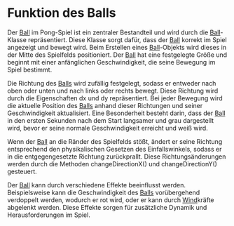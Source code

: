 # Funktion des Balls

Der [Ball](Ball.md) im Pong-Spiel ist ein zentraler Bestandteil und wird durch die [Ball](Ball.md)-Klasse repräsentiert. Diese Klasse sorgt dafür, dass der [Ball](Ball.md) korrekt im Spiel angezeigt und bewegt wird. Beim Erstellen eines [Ball](Ball.md)-Objekts wird dieses in der Mitte des Spielfelds positioniert. Der [Ball](Ball.md) hat eine festgelegte Größe und beginnt mit einer anfänglichen Geschwindigkeit, die seine Bewegung im Spiel bestimmt.

Die Richtung des [Balls](Ball.md) wird zufällig festgelegt, sodass er entweder nach oben oder unten und nach links oder rechts bewegt. Diese Richtung wird durch die Eigenschaften dx und dy repräsentiert. Bei jeder Bewegung wird die aktuelle Position des [Balls](Ball.md) anhand dieser Richtungen und seiner Geschwindigkeit aktualisiert. Eine Besonderheit besteht darin, dass der [Ball](Ball.md) in den ersten Sekunden nach dem Start langsamer und grau dargestellt wird, bevor er seine normale Geschwindigkeit erreicht und weiß wird.

Wenn der [Ball](Ball.md) an die Ränder des Spielfelds stößt, ändert er seine Richtung entsprechend den physikalischen Gesetzen des Einfallswinkels, sodass er in die entgegengesetzte Richtung zurückprallt. Diese Richtungsänderungen werden durch die Methoden changeDirectionX() und changeDirectionY() gesteuert.

Der [Ball](Ball.md) kann durch verschiedene Effekte beeinflusst werden. Beispielsweise kann die Geschwindigkeit des [Balls](Ball.md) vorübergehend verdoppelt werden, wodurch er rot wird, oder er kann durch [Wind](Wind.md)kräfte abgelenkt werden. Diese Effekte sorgen für zusätzliche Dynamik und Herausforderungen im Spiel.
